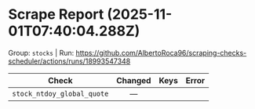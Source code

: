 # Scrape Report (2025-11-01T07:40:04.288Z)

Group: `stocks`  |  Run: https://github.com/AlbertoRoca96/scraping-checks-scheduler/actions/runs/18993547348

| Check | Changed | Keys | Error |
|---|:---:|:--|:--|
| `stock_ntdoy_global_quote` | — |  |  |
